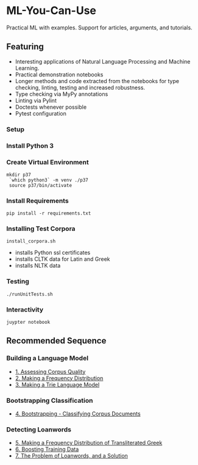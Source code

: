 # ML-You-Can-Use
Practical ML with examples. Support for articles, arguments, and tutorials.

## Featuring
* Interesting applications of Natural Language Processing and Machine Learning.
* Practical demonstration notebooks
* Longer methods and code extracted from the notebooks for type checking, linting, testing and increased robustness.
* Type checking via MyPy annotations
* Linting via Pylint
* Doctests whenever possible
* Pytest configuration

### Setup
### Install Python 3
### Create Virtual Environment
``` 
mkdir p37
 `which python3` -m venv ./p37
 source p37/bin/activate
```
### Install Requirements

``pip install -r requirements.txt``

### Installing Test Corpora

``install_corpora.sh``

* installs Python ssl certificates
* installs CLTK data for Latin and Greek
* installs NLTK data

### Testing
``./runUnitTests.sh``

### Interactivity
``juypter notebook`` 

## Recommended Sequence

### Building a Language Model
* [1. Assessing Corpus Quality](building_language_model/assessing_corpus_quality.ipynb)
* [2. Making a Frequency Distribution](building_language_model/make_frequency_distribution.ipynb)
* [3. Making a Trie Language Model](building_language_model/make_trie_language_model.ipynb)
### Bootstrapping Classification
* [4. Bootstrapping - Classifying Corpus Documents](bootstrapping_classification/corpus_doc_classify.ipynb)
### Detecting Loanwords
* [5. Making a Frequency Distribution of Transliterated Greek](detecting_loanwords/make_frequency_distribution_greek_transliterated.ipynb)
* [6. Boosting Training Data](detecting_loanwords/boosting_training_data.ipynb)
* [7. The Problem of Loanwords, and a Solution](detecting_loanwords/loanwords_problems_solutions.ipynb)
